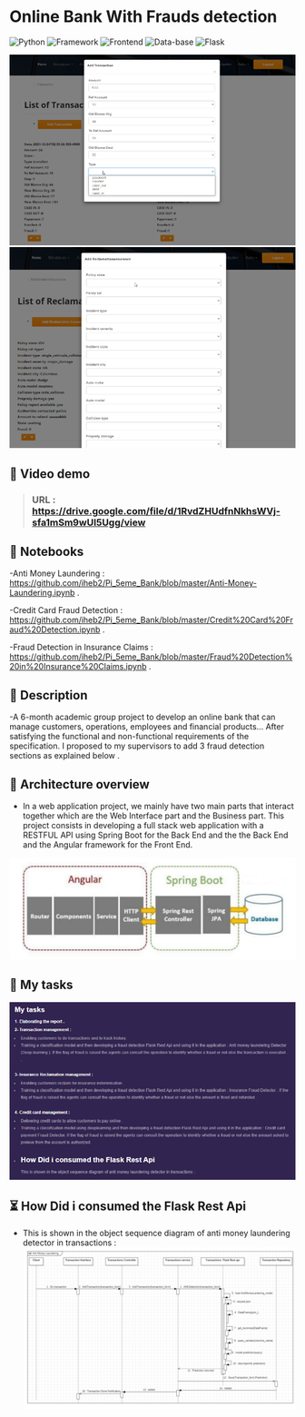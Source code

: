 # Online Bank With Frauds detection
![Python](https://img.shields.io/badge/Python-3.8-blueviolet)
![Framework](https://img.shields.io/badge/Spring-Boot-red)
![Frontend](https://img.shields.io/badge/Frontend-Angular/HTML/CSS/JS-green)
![Data-base](https://img.shields.io/badge/MySql-red)
![Flask](https://img.shields.io/badge/Flask/Rest-Api-blueviolet)



![alt text](https://raw.githubusercontent.com/iheb2/Pi_5eme_Bank/master/bn1.png)
![alt text](https://raw.githubusercontent.com/iheb2/Pi_5eme_Bank/master/bn2.png)

## 🎯 Video demo
> ###   URL   : https://drive.google.com/file/d/1RvdZHUdfnNkhsWVj-sfa1mSm9wUI5Ugg/view
## 📝 Notebooks
-Anti Money Laundering : https://github.com/iheb2/Pi_5eme_Bank/blob/master/Anti-Money-Laundering.ipynb .

-Credit Card Fraud Detection : https://github.com/iheb2/Pi_5eme_Bank/blob/master/Credit%20Card%20Fraud%20Detection.ipynb .

-Fraud Detection in Insurance Claims : https://github.com/iheb2/Pi_5eme_Bank/blob/master/Fraud%20Detection%20in%20Insurance%20Claims.ipynb .
## 📝 Description
-A 6-month academic group project to develop an online bank that can manage customers, operations, employees and financial products...
After satisfying the functional and non-functional requirements of the specification. I proposed to my supervisors to add 3 fraud detection sections as explained below .

## 📝 Architecture overview
- In a web application project, we mainly have two main parts that interact together which are the Web Interface part and the Business part. This project consists in developing a full stack web application with a RESTFUL API using Spring Boot for the Back End and the the Back End and the Angular framework for the Front End.

![alt text](https://raw.githubusercontent.com/iheb2/Pi_5eme_Bank/master/archi1.png)

## 📝 My tasks

![alt text](https://github.com/iheb2/Pi_5eme_Bank/blob/master/Screenshot%202022-03-10%20091917.png?raw=true)



## ⏳ How Did i consumed the Flask Rest Api
- This is shown in the object sequence diagram of anti money laundering detector in transactions :
![alt text](https://github.com/iheb2/Pi_5eme_Bank/blob/master/seq1.png?raw=true)






